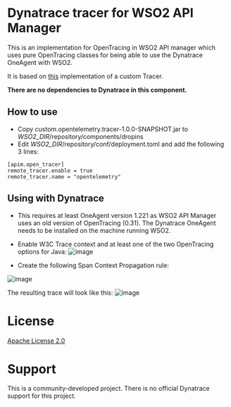 # Dynatrace tracer for WSO2 API Manager

This is an implementation for OpenTracing in WSO2 API manager which uses pure OpenTracing classes for being able to use the Dynatrace OneAgent with WSO2.

It is based on [this](https://apim.docs.wso2.com/en/3.2.0/administer/logging-and-monitoring/monitoring/monitoring-with-opentracing/#use-custom-tracer-implementation) implementation of a custom Tracer.

**There are no dependencies to Dynatrace in this component.**

## How to use
- Copy custom.opentelemetry.tracer-1.0.0-SNAPSHOT.jar to *WSO2_DIR*/repository/components/dropins
- Edit *WSO2_DIR*/repository/conf/deployment.toml and add the following 3 lines:
```
[apim.open_tracer]
remote_tracer.enable = true
remote_tracer.name = "opentelemetry"
```

## Using with Dynatrace
- This requires at least OneAgent version 1.221 as WSO2 API Manager uses an old version of OpenTracing (0.31). The Dynatrace OneAgent needs to be installed on the machine running WSO2.

- Enable W3C Trace context and at least one of the two OpenTracing options for Java:
![image](https://user-images.githubusercontent.com/48479537/134170111-43b89753-86d7-418a-b24f-232ff8e4af2a.png)

- Create the following Span Context Propagation rule:

![image](https://user-images.githubusercontent.com/48479537/134140123-e2033e9a-862f-4c54-8d16-e27b6b2099ff.png)

The resulting trace will look like this:
![image](https://user-images.githubusercontent.com/48479537/134142593-9bf54e7d-ccd3-4fa1-9947-85439d35bfbc.png)

# License

[Apache License 2.0](https://github.com/tbrandl-dynatrace/wso2-apimanager-dynatrace/blob/05102e2f98571479a0f4aed7a555e479d01b110d/custom.opentelemetry.tracer/target/maven-shared-archive-resources/META-INF/LICENSE)

# Support
This is a community-developed project. There is no official Dynatrace support for this project.
